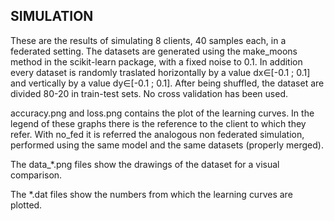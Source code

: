 ## SIMULATION
These are the results of simulating 8 clients, 40 samples each, in a federated setting. 
The datasets are generated using the make_moons method in the scikit-learn package, with
a fixed noise to 0.1. 
In addition every dataset is randomly traslated horizontally by a value dx&isin;[-0.1 ; 0.1] 
and vertically by a value dy&isin;[-0.1 ; 0.1]. 
After being shuffled, the dataset are divided 80-20 in train-test sets.
No cross validation has been used.

accuracy.png and loss.png contains the plot of the learning curves. In the legend of
these graphs there is the reference to the client to which they refer. With no_fed it
is referred the analogous non federated simulation, performed using the same model and
the same datasets (properly merged).

The data_*.png files show the drawings of the dataset for a visual comparison.

The *.dat files show the numbers from which the learning curves are plotted.
